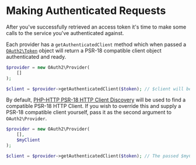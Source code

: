 # Making Authenticated Requests
After you've successfully retrieved an access token it's time to make some calls to the service you've authenticated against.

Each provider has a `getAuthenticatedClient` method which when passed a [`OAuth2\Token`](token.md) object will return a PSR-18 compatible client object authenticated and ready.

```php
$provider = new OAuth2\Provider(
    []
);

$client = $provider->getAuthenticatedClient($token); // $client will be an object implementing the Psr\Http\Client\ClientInterface interface
```

By default, [PHP-HTTP PSR-18 HTTP Client Discovery](http://docs.php-http.org/en/latest/discovery.html#psr-18-client-discovery) will be used to find a compatible PSR-18 HTTP Client. If you wish to override this and supply a PSR-18 compatible client yourself, pass it as the second argument to `OAuth2\Provider`.

```php
$provider = new OAuth2\Provider(
    [],
    $myClient
);

$client = $provider->getAuthenticatedClient($token); // The passed $myClient object decorated with authentication headers
```
